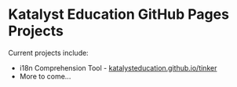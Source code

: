 # Katalyst Education GitHub Pages Projects
Current projects include:
 * i18n Comprehension Tool - [katalysteducation.github.io/tinker](http://katalysteducation.github.io/tinker)
 * More to come...

